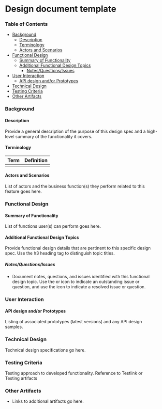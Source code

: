 # Design document template

### Table of Contents

+ [Background](#background)
  - [Description](#description)
  - [Terminology](#terminology)
  - [Actors and Scenarios](#actors-and-scenarios)
+ [Functional Design](#functional-design)
    * [Summary of Functionality](#summary-of-functionality)
    * [Additional Functional Design Topics](#additional-functional-design-topics)
      + [Notes/Questions/Issues](#notesquestionsissues)
+ [User Interaction](#user-interaction)
  - [API design and/or Prototypes](#api-design-andor-prototypes)
+ [Technical Design](#technical-design)
+ [Testing Criteria](#testing-criteria)
+ [Other Artifacts](#other-artifacts)

### Background
#### Description

Provide a general description of the purpose of this design spec and a high-level summary of the functionality it covers. 

#### Terminology

|Term|Definition|
|---|---|
|||

#### Actors and Scenarios

List of actors and the business function(s) they perform related to this feature goes here. 


### Functional Design
#### Summary of Functionality

List of functions user(s) can perform goes here. 

#### Additional Functional Design Topics

Provide functional design details that are pertinent to this specific design spec. Use the h3 heading tag to distinguish topic titles. 

##### Notes/Questions/Issues

- Document notes, questions, and issues identified with this functional design topic. Use the or icon to indicate an outstanding issue or question, and use the icon to indicate a resolved issue or question.
 
### User Interaction
#### API design and/or Prototypes
Listing of associated prototypes (latest versions) and any API design samples. 

### Technical Design

Technical design specifications go here.

### Testing Criteria

Testing approach to developed functionality. Reference to Testlink or Testing artifacts

### Other Artifacts
 
- Links to additional artifacts go here.